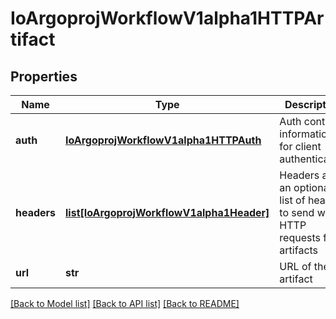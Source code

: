 # IoArgoprojWorkflowV1alpha1HTTPArtifact

## Properties
Name | Type | Description | Notes
------------ | ------------- | ------------- | -------------
**auth** | [**IoArgoprojWorkflowV1alpha1HTTPAuth**](IoArgoprojWorkflowV1alpha1HTTPAuth.md) | Auth contains information for client authentication | [optional] 
**headers** | [**list[IoArgoprojWorkflowV1alpha1Header]**](IoArgoprojWorkflowV1alpha1Header.md) | Headers are an optional list of headers to send with HTTP requests for artifacts | [optional] 
**url** | **str** | URL of the artifact | 

[[Back to Model list]](../README.md#documentation-for-models) [[Back to API list]](../README.md#documentation-for-api-endpoints) [[Back to README]](../README.md)


